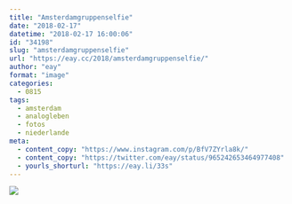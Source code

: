 ```yaml
---
title: "Amsterdamgruppenselfie"
date: "2018-02-17"
datetime: "2018-02-17 16:00:06"
id: "34198"
slug: "amsterdamgruppenselfie"
url: "https://eay.cc/2018/amsterdamgruppenselfie/"
author: "eay"
format: "image"
categories:
  - 0815
tags:
  - amsterdam
  - analogleben
  - fotos
  - niederlande
meta:
  - content_copy: "https://www.instagram.com/p/BfV7ZYrla8k/"
  - content_copy: "https://twitter.com/eay/status/965242653464977408"
  - yourls_shorturl: "https://eay.li/33s"
---
```


![](https://eay.cc/uploads/2018/amsterdamgruppenselfie.jpeg)
